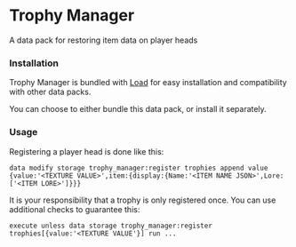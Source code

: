 # Trophy Manager
A data pack for restoring item data on player heads

### Installation
Trophy Manager is bundled with [Load](https://github.com/LanternMC/Load) for easy
installation and compatibility with other data packs.

You can choose to either bundle this data pack, or install it separately.

### Usage
Registering a player head is done like this:
```mcfunction
data modify storage trophy_manager:register trophies append value {value:'<TEXTURE VALUE>',item:{display:{Name:'<ITEM NAME JSON>',Lore:['<ITEM LORE>']}}}
```

It is your responsibility that a trophy is only registered once. You can use additional checks to guarantee this:
```mcfunction
execute unless data storage trophy_manager:register trophies[{value:'<TEXTURE VALUE'}] run ...
```
